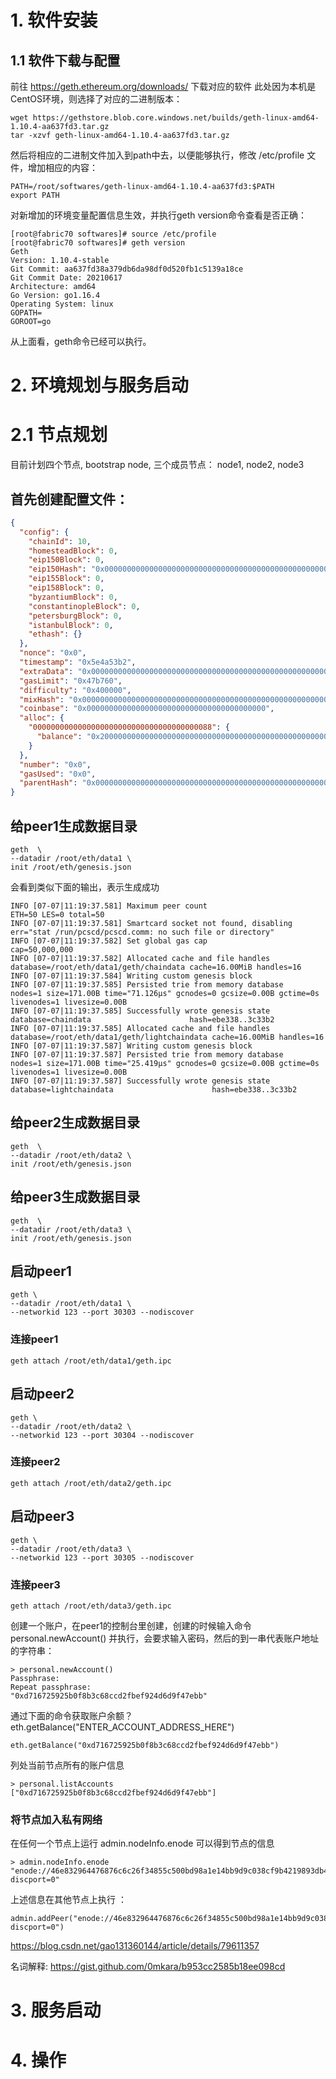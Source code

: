 # 1. 软件安装

## 1.1 软件下载与配置
前往 https://geth.ethereum.org/downloads/ 下载对应的软件
此处因为本机是CentOS环境，则选择了对应的二进制版本：
```shell
wget https://gethstore.blob.core.windows.net/builds/geth-linux-amd64-1.10.4-aa637fd3.tar.gz
tar -xzvf geth-linux-amd64-1.10.4-aa637fd3.tar.gz
```

然后将相应的二进制文件加入到path中去，以便能够执行，修改 /etc/profile 文件，增加相应的内容：

```shell
PATH=/root/softwares/geth-linux-amd64-1.10.4-aa637fd3:$PATH
export PATH
```

对新增加的环境变量配置信息生效，并执行geth version命令查看是否正确：
```shell
[root@fabric70 softwares]# source /etc/profile
[root@fabric70 softwares]# geth version
Geth
Version: 1.10.4-stable
Git Commit: aa637fd38a379db6da98df0d520fb1c5139a18ce
Git Commit Date: 20210617
Architecture: amd64
Go Version: go1.16.4
Operating System: linux
GOPATH=
GOROOT=go
```

从上面看，geth命令已经可以执行。

# 2. 环境规划与服务启动

# 2.1 节点规划
目前计划四个节点, bootstrap node, 三个成员节点： node1, node2, node3

## 首先创建配置文件：
```json
{
  "config": {
    "chainId": 10,
    "homesteadBlock": 0,
    "eip150Block": 0,
    "eip150Hash": "0x0000000000000000000000000000000000000000000000000000000000000000",
    "eip155Block": 0,
    "eip158Block": 0,
    "byzantiumBlock": 0,
    "constantinopleBlock": 0,
    "petersburgBlock": 0,
    "istanbulBlock": 0,
    "ethash": {}
  },
  "nonce": "0x0",
  "timestamp": "0x5e4a53b2",
  "extraData": "0x0000000000000000000000000000000000000000000000000000000000000000",
  "gasLimit": "0x47b760",
  "difficulty": "0x400000",
  "mixHash": "0x0000000000000000000000000000000000000000000000000000000000000000",
  "coinbase": "0x0000000000000000000000000000000000000000",
  "alloc": {
    "0000000000000000000000000000000000000088": {
      "balance": "0x200000000000000000000000000000000000000000000000000000000000000"
    }
  },
  "number": "0x0",
  "gasUsed": "0x0",
  "parentHash": "0x0000000000000000000000000000000000000000000000000000000000000000"
}
```




## 给peer1生成数据目录
```shell
geth  \
--datadir /root/eth/data1 \
init /root/eth/genesis.json
```

会看到类似下面的输出，表示生成成功
```shell
INFO [07-07|11:19:37.581] Maximum peer count                       ETH=50 LES=0 total=50
INFO [07-07|11:19:37.581] Smartcard socket not found, disabling    err="stat /run/pcscd/pcscd.comm: no such file or directory"
INFO [07-07|11:19:37.582] Set global gas cap                       cap=50,000,000
INFO [07-07|11:19:37.582] Allocated cache and file handles         database=/root/eth/data1/geth/chaindata cache=16.00MiB handles=16
INFO [07-07|11:19:37.584] Writing custom genesis block
INFO [07-07|11:19:37.585] Persisted trie from memory database      nodes=1 size=171.00B time="71.126µs" gcnodes=0 gcsize=0.00B gctime=0s livenodes=1 livesize=0.00B
INFO [07-07|11:19:37.585] Successfully wrote genesis state         database=chaindata                      hash=ebe338..3c33b2
INFO [07-07|11:19:37.585] Allocated cache and file handles         database=/root/eth/data1/geth/lightchaindata cache=16.00MiB handles=16
INFO [07-07|11:19:37.587] Writing custom genesis block
INFO [07-07|11:19:37.587] Persisted trie from memory database      nodes=1 size=171.00B time="25.419µs" gcnodes=0 gcsize=0.00B gctime=0s livenodes=1 livesize=0.00B
INFO [07-07|11:19:37.587] Successfully wrote genesis state         database=lightchaindata                      hash=ebe338..3c33b2
```

## 给peer2生成数据目录
```shell
geth  \
--datadir /root/eth/data2 \
init /root/eth/genesis.json
```

## 给peer3生成数据目录
```shell
geth  \
--datadir /root/eth/data3 \
init /root/eth/genesis.json
```

## 启动peer1
```shell
geth \
--datadir /root/eth/data1 \
--networkid 123 --port 30303 --nodiscover
```

### 连接peer1
```shell
geth attach /root/eth/data1/geth.ipc
```

## 启动peer2
```shell
geth \
--datadir /root/eth/data2 \
--networkid 123 --port 30304 --nodiscover
```

### 连接peer2
```shell
geth attach /root/eth/data2/geth.ipc
```

## 启动peer3
```shell
geth \
--datadir /root/eth/data3 \
--networkid 123 --port 30305 --nodiscover
```

### 连接peer3
```shell
geth attach /root/eth/data3/geth.ipc
```

创建一个账户，在peer1的控制台里创建，创建的时候输入命令 personal.newAccount() 并执行，会要求输入密码，然后的到一串代表账户地址的字符串：

```shell
> personal.newAccount()
Passphrase:
Repeat passphrase:
"0xd716725925b0f8b3c68ccd2fbef924d6d9f47ebb"
```

通过下面的命令获取账户余额？ eth.getBalance("ENTER_ACCOUNT_ADDRESS_HERE") 

```shell
eth.getBalance("0xd716725925b0f8b3c68ccd2fbef924d6d9f47ebb") 
```

列处当前节点所有的账户信息

```shell
> personal.listAccounts
["0xd716725925b0f8b3c68ccd2fbef924d6d9f47ebb"]
```

### 将节点加入私有网络

在任何一个节点上运行 admin.nodeInfo.enode 可以得到节点的信息

```shell
> admin.nodeInfo.enode
"enode://46e832964476876c6c26f34855c500bd98a1e14bb9d9c038cf9b4219893db4c7f561a7103910b5deaab396782d54205e5ea10f82a9a64e8e136f2edb62b04809@127.0.0.1:30305?discport=0"
```

上述信息在其他节点上执行 ：

```shell
admin.addPeer("enode://46e832964476876c6c26f34855c500bd98a1e14bb9d9c038cf9b4219893db4c7f561a7103910b5deaab396782d54205e5ea10f82a9a64e8e136f2edb62b04809@127.0.0.1:30305?discport=0")

```

https://blog.csdn.net/gao131360144/article/details/79611357


名词解释:
https://gist.github.com/0mkara/b953cc2585b18ee098cd

# 3. 服务启动
# 4. 操作